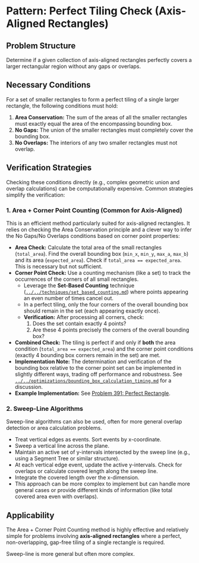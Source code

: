 # Pattern: Perfect Tiling Check (Axis-Aligned Rectangles)

## Problem Structure

Determine if a given collection of axis-aligned rectangles perfectly covers a larger rectangular region without any gaps or overlaps.

## Necessary Conditions

For a set of smaller rectangles to form a perfect tiling of a single larger rectangle, the following conditions must hold:

1.  **Area Conservation:** The sum of the areas of all the smaller rectangles must exactly equal the area of the encompassing bounding box.
2.  **No Gaps:** The union of the smaller rectangles must completely cover the bounding box.
3.  **No Overlaps:** The interiors of any two smaller rectangles must not overlap.

## Verification Strategies

Checking these conditions directly (e.g., complex geometric union and overlap calculations) can be computationally expensive. Common strategies simplify the verification:

### 1. Area + Corner Point Counting (Common for Axis-Aligned)

This is an efficient method particularly suited for axis-aligned rectangles. It relies on checking the Area Conservation principle and a clever way to infer the No Gaps/No Overlaps conditions based on corner point properties:

*   **Area Check:** Calculate the total area of the small rectangles (`total_area`). Find the overall bounding box (`min_x`, `min_y`, `max_a`, `max_b`) and its area (`expected_area`). Check if `total_area == expected_area`. This is necessary but not sufficient.
*   **Corner Point Check:** Use a counting mechanism (like a set) to track the occurrences of the corners of all small rectangles.
    *   Leverage the **Set-Based Counting** technique ([`../../techniques/set_based_counting.md`](../../techniques/set_based_counting.md)) where points appearing an even number of times cancel out.
    *   In a perfect tiling, only the four corners of the overall bounding box should remain in the set (each appearing exactly once).
    *   **Verification:** After processing all corners, check:
        1.  Does the set contain exactly 4 points?
        2.  Are these 4 points precisely the corners of the overall bounding box?
*   **Combined Check:** The tiling is perfect if and only if **both** the area condition (`total_area == expected_area`) and the corner point conditions (exactly 4 bounding box corners remain in the set) are met.
*   **Implementation Note:** The determination and verification of the bounding box relative to the corner point set can be implemented in slightly different ways, trading off performance and robustness. See [`../../optimizations/bounding_box_calculation_timing.md`](../../optimizations/bounding_box_calculation_timing.md) for a discussion.
*   **Example Implementation:** See [Problem 391: Perfect Rectangle](../problems/0391_perfect_rectangle/solution.md).

### 2. Sweep-Line Algorithms

Sweep-line algorithms can also be used, often for more general overlap detection or area calculation problems.

*   Treat vertical edges as events. Sort events by x-coordinate.
*   Sweep a vertical line across the plane.
*   Maintain an active set of y-intervals intersected by the sweep line (e.g., using a Segment Tree or similar structure).
*   At each vertical edge event, update the active y-intervals. Check for overlaps or calculate covered length along the sweep line.
*   Integrate the covered length over the x-dimension.
*   This approach can be more complex to implement but can handle more general cases or provide different kinds of information (like total covered area even with overlaps).

## Applicability

The Area + Corner Point Counting method is highly effective and relatively simple for problems involving **axis-aligned rectangles** where a perfect, non-overlapping, gap-free tiling of a single rectangle is required.

Sweep-line is more general but often more complex. 